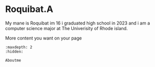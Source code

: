 # Roquibat.A

My mane is Roquibat im 16 i graduated high school in 2023 and i am a computer science major at The Univerisity of Rhode island. 


More content you want on your page



<!-- use this to make a menu when you add more pages -->
```{toctree}
:maxdepth: 2
:hidden:

Aboutme
```
